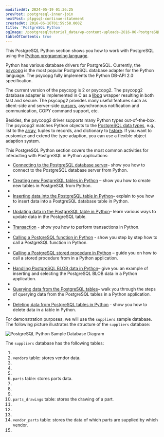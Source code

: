 ```yaml
---
modifiedAt: 2024-05-19 01:36:25
prevPost: postgresql-inner-join
nextPost: plpgsql-continue-statement
createdAt: 2016-06-16T01:59:58.000Z
title: 'PostgreSQL Python'
ogImage: /postgresqltutorial_data/wp-content-uploads-2016-06-PostgreSQL-Python-Sample-Database-Diagram.png
tableOfContents: true
---
```



This PostgreSQL Python section shows you how to work with PostgreSQL using the [Python programming language](https://www.pythontutorial.net/).

Python has various database drivers for PostgreSQL. Currently, the [psycopg](http://initd.org/psycopg/) is the most popular PostgreSQL database adapter for the Python language. The psycopg fully implements the Python DB-API 2.0 specification.

The current version of the psycopg is 2 or psycopg2. The psycopg2 database adapter is implemented in C as a [libpq](https://www.postgresql.org/docs/9.0/static/libpq.html) wrapper resulting in both fast and secure. The psycopg2 provides many useful features such as client-side and server-side [cursors](/postgresql/postgresql-plpgsql/plpgsql-cursor), asynchronous notification and communication, COPY command support, etc.

Besides, the psycopg2 driver supports many Python types out-of-the-box. The psycopg2 matches Python objects to the [PostgreSQL data types](/postgresql/postgresql-data-types), e.g., list to the [array](/postgresql/postgresql-tutorial/postgresql-array), tuples to records, and dictionary to [hstore](/postgresql/postgresql-tutorial/postgresql-hstore). If you want to customize and extend the type adaption, you can use a flexible object adaption system.

This PostgreSQL Python section covers the most common activities for interacting with PostgreSQL in Python applications:

- [Connecting to the PostgreSQL database server](/postgresql/postgresql-python/connect)– show you how to connect to the PostgreSQL database server from Python.
-
- [Creating new PostgreSQL tables in Python](/postgresql/postgresql-python/create-tables) – show you how to create new tables in PostgreSQL from Python.
-
- [Inserting data into the PostgreSQL table in Python](/postgresql/postgresql-python/insert)– explain to you how to insert data into a PostgreSQL database table in Python.
-
- [Updating data in the PostgreSQL table in Python](/postgresql/postgresql-python/update)– learn various ways to update data in the PostgreSQL table.
-
- [Transaction](/postgresql/postgresql-python/transaction) - show you how to perform transactions in Python.
-
- [Calling a PostgreSQL function in Python](/postgresql/postgresql-python/postgresql-python-call-postgresql-functions) - show you step by step how to call a PostgreSQL function in Python.
-
- [Calling a PostgreSQL stored procedure in Python](/postgresql/postgresql-python/call-stored-procedures) – guide you on how to call a stored procedure from in a Python application.
-
- [Handling PostgreSQL BLOB data in Python](/postgresql/postgresql-python/blob)– give you an example of inserting and selecting the PostgreSQL BLOB data in a Python application.
-
- [Querying data from the PostgreSQL tables](/postgresql/postgresql-python/query)– walk you through the steps of querying data from the PostgreSQL tables in a Python application.
-
- [Deleting data from PostgreSQL tables in Python](/postgresql/postgresql-python/delete) - show you how to delete data in a table in Python.

For demonstration purposes, we will use the `suppliers` sample database. The following picture illustrates the structure of the `suppliers` database:

![PostgreSQL Python Sample Database Diagram](/postgresqltutorial_data/wp-content-uploads-2016-06-PostgreSQL-Python-Sample-Database-Diagram.png)

The `suppliers` database has the following tables:

1.
2. `vendors` table: stores vendor data.
3.
4.
5.
6. `parts` table: stores parts data.
7.
8.
9.
10. `parts_drawings` table: stores the drawing of a part.
11.
12.
13.
14. `vendor_parts` table: stores the data of which parts are supplied by which vendor.
15.
